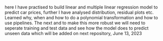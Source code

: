 here I have practised to build linear and multiple linear regression model to predict car prices, further I have analysed distribution, residual plots etc. Learned why, when and how to do a polynomial transformation and how to use pipelines. The next and to make this more robust we will need to seperate training and test data and see how the model does to predict unseen data which will be added on next repository,
June 13, 2023

